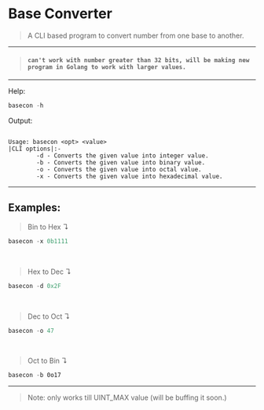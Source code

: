 # Base Converter

>A CLI based program to convert number from one base to another. 
---
>#### `can't work with number greater than 32 bits, will be making new program in Golang to work with larger values.`
___
Help:
```powershell
basecon -h
```
Output:
```

Usage: basecon <opt> <value>
|CLI options|:-
        -d - Converts the given value into integer value.
        -b - Converts the given value into binary value.
        -o - Converts the given value into octal value.
        -x - Converts the given value into hexadecimal value.
```
---
## Examples:

>Bin to Hex &#x21B4;
```powershell
basecon -x 0b1111
```
<br>

>Hex to Dec &#x21B4;
```powershell
basecon -d 0x2F
```
<br>

>Dec to Oct &#x21B4;
```powershell
basecon -o 47
```
<br>

>Oct to Bin &#x21B4;
```powershell
basecon -b 0o17
```
___

>Note: only works till UINT_MAX value (will be buffing it soon.)
